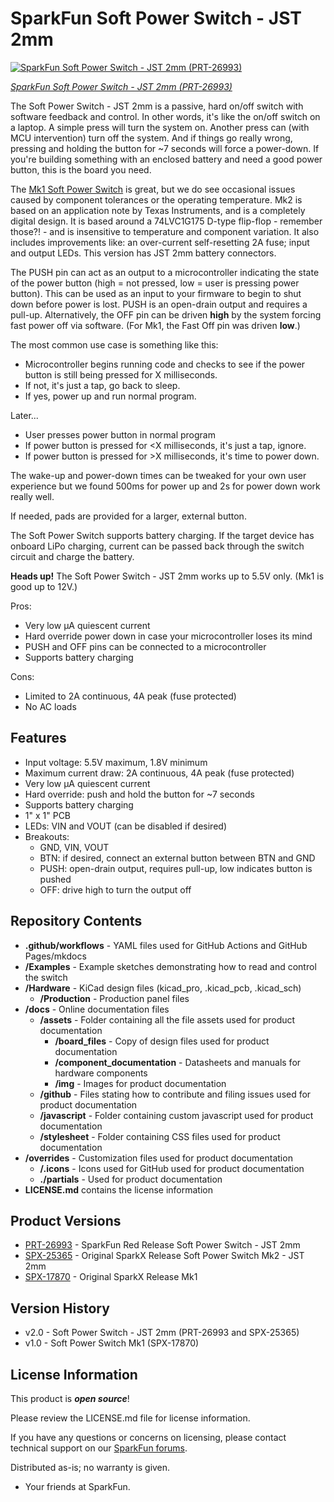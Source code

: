 SparkFun Soft Power Switch - JST 2mm
===================================================

[![SparkFun Soft Power Switch - JST 2mm (PRT-26993)](https://cdn.sparkfun.com/r/600-600/assets/parts/2/8/0/9/9/PRT-26993-Soft_Power_Switch-JST-2mm-Feature.jpg)](https://www.sparkfun.com/products/26993)

[*SparkFun Soft Power Switch - JST 2mm (PRT-26993)*](https://www.sparkfun.com/products/26993)


The Soft Power Switch - JST 2mm is a passive, hard on/off switch with software feedback and control. In other words, it's like the on/off switch on a laptop. A simple press will turn the system on. Another press can (with MCU intervention) turn off the system. And if things go really wrong, pressing and holding the button for ~7 seconds will force a power-down. If you're building something with an enclosed battery and need a good power button, this is the board you need.

The [Mk1 Soft Power Switch](https://www.sparkfun.com/products/17870) is great, but we do see occasional issues caused by component tolerances or the operating temperature. Mk2 is based on an application note by Texas Instruments, and is a completely digital design. It is based around a 74LVC1G175 D-type flip-flop - remember those?! - and is insensitive to temperature and component variation. It also includes improvements like: an over-current self-resetting 2A fuse; input and output LEDs. This version has JST 2mm battery connectors.

The PUSH pin can act as an output to a microcontroller indicating the state of the power button (high = not pressed, low = user is pressing power button). This can be used as an input to your firmware to begin to shut down before power is lost. PUSH is an open-drain output and requires a pull-up. Alternatively, the OFF pin can be driven **high** by the system forcing fast power off via software. (For Mk1, the Fast Off pin was driven **low**.)

The most common use case is something like this:

* Microcontroller begins running code and checks to see if the power button is still being pressed for X milliseconds.
* If not, it's just a tap, go back to sleep.
* If yes, power up and run normal program.

Later...

* User presses power button in normal program
* If power button is pressed for <X milliseconds, it's just a tap, ignore.
* If power button is pressed for >X milliseconds, it's time to power down.

The wake-up and power-down times can be tweaked for your own user experience but we found 500ms for power up and 2s for power down work really well.

If needed, pads are provided for a larger, external button.

The Soft Power Switch supports battery charging. If the target device has onboard LiPo charging, current can be passed back through the switch circuit and charge the battery.

<b>Heads up!</b> The Soft Power Switch - JST 2mm works up to 5.5V only. (Mk1 is good up to 12V.)

Pros:

* Very low µA quiescent current
* Hard override power down in case your microcontroller loses its mind
* PUSH and OFF pins can be connected to a microcontroller
* Supports battery charging

Cons:

* Limited to 2A continuous, 4A peak (fuse protected)
* No AC loads

Features
-------------------
* Input voltage: 5.5V maximum, 1.8V minimum
* Maximum current draw: 2A continuous, 4A peak (fuse protected)
* Very low µA quiescent current
* Hard override: push and hold the button for ~7 seconds
* Supports battery charging
* 1" x 1" PCB
* LEDs: VIN and VOUT (can be disabled if desired)
* Breakouts:
    * GND, VIN, VOUT
    * BTN: if desired, connect an external button between BTN and GND
    * PUSH: open-drain output, requires pull-up, low indicates button is pushed
    * OFF: drive high to turn the output off

Repository Contents
-------------------

* **.github/workflows** - YAML files used for GitHub Actions and GitHub Pages/mkdocs
* **/Examples** - Example sketches demonstrating how to read and control the switch
* **/Hardware** - KiCad design files (kicad_pro, .kicad_pcb, .kicad_sch)
  * **/Production** - Production panel files
* **/docs** - Online documentation files
  * **/assets** - Folder containing all the file assets used for product documentation
    * **/board_files** - Copy of design files used for product documentation
    * **/component_documentation** - Datasheets and manuals for hardware components
    * **/img** - Images for product documentation
  * **/github** - Files stating how to contribute and filing issues used for product documentation
  * **/javascript** - Folder containing custom javascript used for product documentation
  * **/stylesheet** - Folder containing CSS files used for product documentation
* **/overrides** - Customization files used for product documentation
  * **/.icons** - Icons used for GitHub used for product documentation
  * **./partials** - Used for product documentation
* **LICENSE.md** contains the license information

Product Versions
----------------
* [PRT-26993](https://www.sparkfun.com/products/26993) - SparkFun Red Release Soft Power Switch - JST 2mm
* [SPX-25365](https://www.sparkfun.com/products/25365) - Original SparkX Release Soft Power Switch Mk2 - JST 2mm
* [SPX-17870](https://www.sparkfun.com/products/17870) - Original SparkX Release Mk1

Version History
---------------
* v2.0 - Soft Power Switch - JST 2mm (PRT-26993 and SPX-25365)
* v1.0 - Soft Power Switch Mk1 (SPX-17870)

License Information
-------------------

This product is _**open source**_!

Please review the LICENSE.md file for license information.

If you have any questions or concerns on licensing, please contact technical support on our [SparkFun forums](https://forum.sparkfun.com/viewforum.php?f=123).

Distributed as-is; no warranty is given.

- Your friends at SparkFun.
